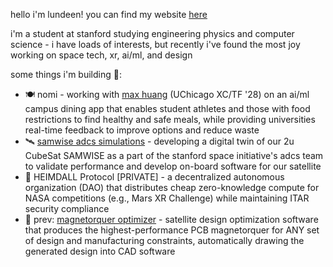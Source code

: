 hello i'm lundeen! you can find my website [here](https://lundeen06.github.io/)

i'm a student at stanford studying engineering physics and computer science - i have loads of interests, but recently i've found the most joy working on space tech, xr, ai/ml, and design

some things i'm building 🚀: 
* 🍽️ nomi - working with [max huang](https://github.com/maxhuang8) (UChicago XC/TF '28) on an ai/ml campus dining app that enables student athletes and those with food restrictions to find healthy and safe meals, while providing universities real-time feedback to improve options and reduce waste
* 🛰️ [samwise adcs simulations](https://github.com/stanford-ssi/samwise-adcs-sims) - developing a digital twin of our 2u CubeSat SAMWISE as a part of the stanford space initiative's adcs team to validate performance and develop on-board software for our satellite
* 🌈 HEIMDALL Protocol [PRIVATE] - a decentralized autonomous organization (DAO) that distributes cheap zero-knowledge compute for NASA competitions (e.g., Mars XR Challenge) while maintaining ITAR security compliance
* 🧲 prev: [magnetorquer optimizer](https://github.com/lundeen06/magtorq-designer) - satellite design optimization software that produces the highest-performance PCB magnetorquer for ANY set of design and manufacturing constraints, automatically drawing the generated design into CAD software
<!-- * ⚡ prev: [xy magnetorquer analysis](https://github.com/lundeen06/xy-magnetorquer-analysis) - tested and characterized the XY magnetorquer boards for the stanford space initiative's 2u CubeSat SAMWISE, including designing & calibrating an [rm3100 magnetometer](https://github.com/lundeen06/rm3100-pico) to collect accurate magnetic field readings -->
<!-- * 🍉 prev: mintdrop - a proof-of-concept platform streamlining NFT minting and dropping to demystify the space for regular users and suppress malicious actors -->
